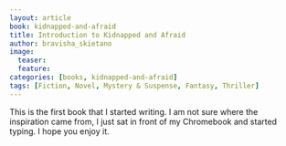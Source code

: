 ```yaml
---
layout: article
book: kidnapped-and-afraid
title: Introduction to Kidnapped and Afraid
author: bravisha_skietano
image:
  teaser:
  feature:
categories: [books, kidnapped-and-afraid]
tags: [Fiction, Novel, Mystery & Suspense, Fantasy, Thriller]
---
```


This is the first book that I started writing. I am not sure where the inspiration came from, I just sat in front of my Chromebook and started typing. I hope you enjoy it.
